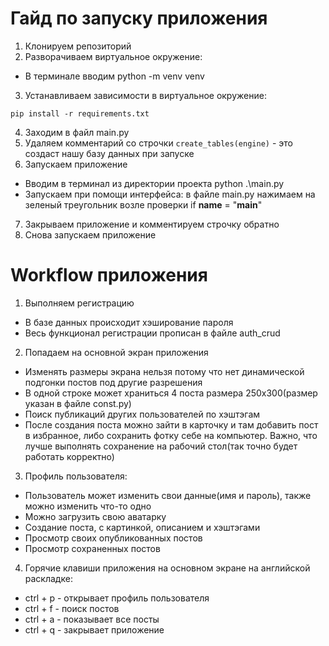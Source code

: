 # Гайд по запуску приложения

1) Клонируем репозиторий
2) Разворачиваем виртуальное окружение:
- В терминале вводим python -m venv venv
3) Устанавливаем зависимости в виртуальное окружение:
```chatinput
pip install -r requirements.txt
```
4) Заходим в файл main.py
5) Удаляем комментарий со строчки ```create_tables(engine)``` - это создаст нашу базу данных при запуске
6) Запускаем приложение
- Вводим в терминал из директории проекта python .\main.py
- Запускаем при помощи интерфейса: в файле main.py нажимаем на зеленый треугольник возле проверки if __name__ = "__main__"
7) Закрываем приложение и комментируем строчку обратно
8) Снова запускаем приложение


# Workflow приложения
1) Выполняем регистрацию
 - В базе данных происходит хэширование пароля
 - Весь функционал регистрации прописан в файле auth_crud
2) Попадаем на основной экран приложения
 - Изменять размеры экрана нельзя потому что нет динамической подгонки постов под другие разрешения
 - В одной строке может храниться 4 поста размера 250x300(размер указан в файле const.py)
 - Поиск публикаций других пользователей по хэштэгам
 - После создания поста можно зайти в карточку и там добавить пост в избранное, либо сохранить фотку себе на компьютер.
    Важно, что лучше выполнять сохранение на рабочий стол(так точно будет работать корректно)
3) Профиль пользователя:
- Пользователь может изменить свои данные(имя и пароль), также можно изменить что-то одно
- Можно загрузить свою аватарку 
- Создание поста, с картинкой, описанием и хэштэгами
- Просмотр своих опубликованных постов
- Просмотр сохраненных постов
4) Горячие клавиши приложения на основном экране на английской раскладке:
- ctrl + p - открывает профиль пользователя
- ctrl + f - поиск постов
- ctrl + a - показывает все посты
- ctrl + q - закрывает приложение